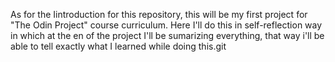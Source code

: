 As for the Iintroduction for this repository, this will be my first project for "The Odin Project" course curriculum.
Here I'll do this in self-reflection way in which at the en of the project I'll be sumarizing everything, that way i'll be able to tell exactly what I learned while doing this.git 